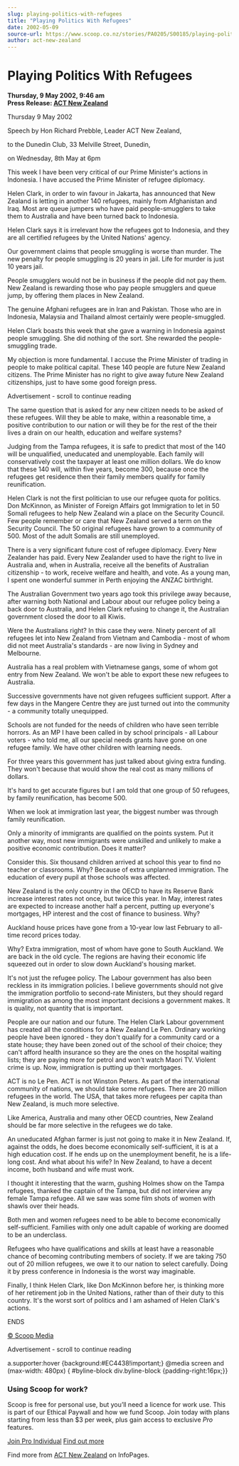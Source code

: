 ```yaml
---
slug: playing-politics-with-refugees
title: "Playing Politics With Refugees"
date: 2002-05-09
source-url: https://www.scoop.co.nz/stories/PA0205/S00185/playing-politics-with-refugees.htm
author: act-new-zealand
---
```

Playing Politics With Refugees
==============================

**Thursday, 9 May 2002, 9:46 am**  
**Press Release: [ACT New Zealand](https://info.scoop.co.nz/ACT_New_Zealand)**

Thursday 9 May 2002

Speech by Hon Richard Prebble, Leader ACT New Zealand,

to the Dunedin Club, 33 Melville Street, Dunedin,

on Wednesday, 8th May at 6pm

This week I have been very critical of our Prime Minister's actions in Indonesia. I have accused the Prime Minister of refugee diplomacy.

Helen Clark, in order to win favour in Jakarta, has announced that New Zealand is letting in another 140 refugees, mainly from Afghanistan and Iraq. Most are queue jumpers who have paid people-smugglers to take them to Australia and have been turned back to Indonesia.

Helen Clark says it is irrelevant how the refugees got to Indonesia, and they are all certified refugees by the United Nations' agency.

Our government claims that people smuggling is worse than murder. The new penalty for people smuggling is 20 years in jail. Life for murder is just 10 years jail.

People smugglers would not be in business if the people did not pay them. New Zealand is rewarding those who pay people smugglers and queue jump, by offering them places in New Zealand.

The genuine Afghani refugees are in Iran and Pakistan. Those who are in Indonesia, Malaysia and Thailand almost certainly were people-smuggled.

Helen Clark boasts this week that she gave a warning in Indonesia against people smuggling. She did nothing of the sort. She rewarded the people-smuggling trade.

My objection is more fundamental. I accuse the Prime Minister of trading in people to make political capital. These 140 people are future New Zealand citizens. The Prime Minister has no right to give away future New Zealand citizenships, just to have some good foreign press.

Advertisement - scroll to continue reading





The same question that is asked for any new citizen needs to be asked of these refugees. Will they be able to make, within a reasonable time, a positive contribution to our nation or will they be for the rest of the their lives a drain on our health, education and welfare systems?

Judging from the Tampa refugees, it is safe to predict that most of the 140 will be unqualified, uneducated and unemployable. Each family will conservatively cost the taxpayer at least one million dollars. We do know that these 140 will, within five years, become 300, because once the refugees get residence then their family members qualify for family reunification.

Helen Clark is not the first politician to use our refugee quota for politics. Don McKinnon, as Minister of Foreign Affairs got Immigration to let in 50 Somali refugees to help New Zealand win a place on the Security Council. Few people remember or care that New Zealand served a term on the Security Council. The 50 original refugees have grown to a community of 500. Most of the adult Somalis are still unemployed.

There is a very significant future cost of refugee diplomacy. Every New Zealander has paid. Every New Zealander used to have the right to live in Australia and, when in Australia, receive all the benefits of Australian citizenship - to work, receive welfare and health, and vote. As a young man, I spent one wonderful summer in Perth enjoying the ANZAC birthright.

The Australian Government two years ago took this privilege away because, after warning both National and Labour about our refugee policy being a back door to Australia, and Helen Clark refusing to change it, the Australian government closed the door to all Kiwis.

Were the Australians right? In this case they were. Ninety percent of all refugees let into New Zealand from Vietnam and Cambodia - most of whom did not meet Australia's standards - are now living in Sydney and Melbourne.

Australia has a real problem with Vietnamese gangs, some of whom got entry from New Zealand. We won't be able to export these new refugees to Australia.

Successive governments have not given refugees sufficient support. After a few days in the Mangere Centre they are just turned out into the community - a community totally unequipped.

Schools are not funded for the needs of children who have seen terrible horrors. As an MP I have been called in by school principals - all Labour voters - who told me, all our special needs grants have gone on one refugee family. We have other children with learning needs.

For three years this government has just talked about giving extra funding. They won't because that would show the real cost as many millions of dollars.

It's hard to get accurate figures but I am told that one group of 50 refugees, by family reunification, has become 500.

When we look at immigration last year, the biggest number was through family reunification.

Only a minority of immigrants are qualified on the points system. Put it another way, most new immigrants were unskilled and unlikely to make a positive economic contribution. Does it matter?

Consider this. Six thousand children arrived at school this year to find no teacher or classrooms. Why? Because of extra unplanned immigration. The education of every pupil at those schools was affected.

New Zealand is the only country in the OECD to have its Reserve Bank increase interest rates not once, but twice this year. In May, interest rates are expected to increase another half a percent, putting up everyone's mortgages, HP interest and the cost of finance to business. Why?

Auckland house prices have gone from a 10-year low last February to all-time record prices today.

Why? Extra immigration, most of whom have gone to South Auckland. We are back in the old cycle. The regions are having their economic life squeezed out in order to slow down Auckland's housing market.

It's not just the refugee policy. The Labour government has also been reckless in its immigration policies. I believe governments should not give the immigration portfolio to second-rate Ministers, but they should regard immigration as among the most important decisions a government makes. It is quality, not quantity that is important.

People are our nation and our future. The Helen Clark Labour government has created all the conditions for a New Zealand Le Pen. Ordinary working people have been ignored - they don't qualify for a community card or a state house; they have been zoned out of the school of their choice; they can't afford health insurance so they are the ones on the hospital waiting lists; they are paying more for petrol and won't watch Maori TV. Violent crime is up. Now, immigration is putting up their mortgages.

ACT is no Le Pen. ACT is not Winston Peters. As part of the international community of nations, we should take some refugees. There are 20 million refugees in the world. The USA, that takes more refugees per capita than New Zealand, is much more selective.

Like America, Australia and many other OECD countries, New Zealand should be far more selective in the refugees we do take.

An uneducated Afghan farmer is just not going to make it in New Zealand. If, against the odds, he does become economically self-sufficient, it is at a high education cost. If he ends up on the unemployment benefit, he is a life-long cost. And what about his wife? In New Zealand, to have a decent income, both husband and wife must work.

I thought it interesting that the warm, gushing Holmes show on the Tampa refugees, thanked the captain of the Tampa, but did not interview any female Tampa refugee. All we saw was some film shots of women with shawls over their heads.

Both men and women refugees need to be able to become economically self-sufficient. Families with only one adult capable of working are doomed to be an underclass.

Refugees who have qualifications and skills at least have a reasonable chance of becoming contributing members of society. If we are taking 750 out of 20 million refugees, we owe it to our nation to select carefully. Doing it by press conference in Indonesia is the worst way imaginable.

Finally, I think Helen Clark, like Don McKinnon before her, is thinking more of her retirement job in the United Nations, rather than of their duty to this country. It's the worst sort of politics and I am ashamed of Helen Clark's actions.

ENDS

  

[© Scoop Media](http://www.scoop.co.nz/about/terms.html)  

Advertisement - scroll to continue reading



a.supporter:hover {background:#EC4438!important;} @media screen and (max-width: 480px) { #byline-block div.byline-block {padding-right:16px;}}

### Using Scoop for work?

Scoop is free for personal use, but you’ll need a licence for work use. This is part of our Ethical Paywall and how we fund Scoop. Join today with plans starting from less than $3 per week, plus gain access to exclusive _Pro_ features.  
  
[Join Pro Individual](https://pro.scoop.co.nz/Individual/?from=ProIn24) [Find out more](https://pro.scoop.co.nz/using-scoop-for-work/?from=ProIn24)

Find more from [ACT New Zealand](https://info.scoop.co.nz/ACT_New_Zealand) on InfoPages.